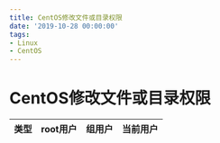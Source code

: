 ```yaml
---
title: CentOS修改文件或目录权限
date: '2019-10-28 00:00:00'
tags:
- Linux
- CentOS
---
```

# CentOS修改文件或目录权限

类型 | root用户 | 组用户 | 当前用户
---|--- | --- | --- 
